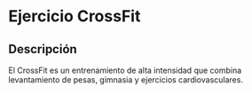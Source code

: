 # Ejercicio CrossFit

## Descripción
El CrossFit es un entrenamiento de alta intensidad que combina levantamiento de pesas, gimnasia y ejercicios cardiovasculares.